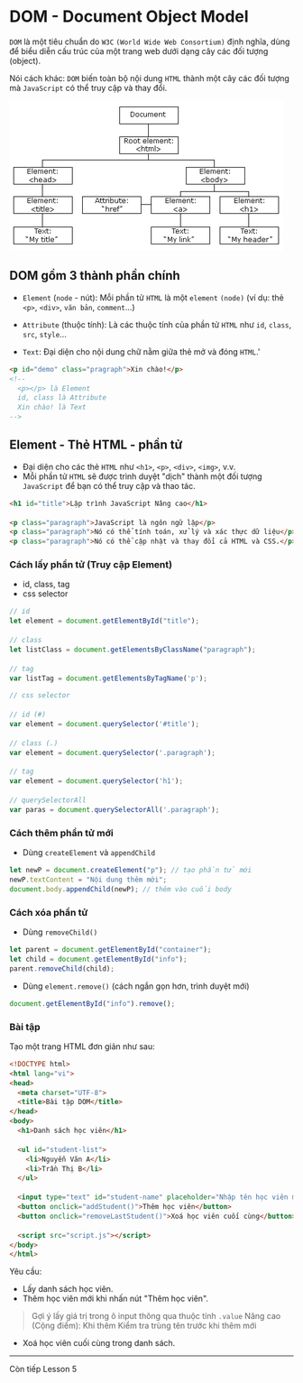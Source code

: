 # DOM - Document Object Model

`DOM` là một tiêu chuẩn do `W3C` `(World Wide Web Consortium)` định nghĩa, dùng để biểu diễn cấu trúc của một trang web dưới dạng cây các đối tượng (object).

Nói cách khác:
`DOM` biến toàn bộ nội dung `HTML` thành một cây các đối tượng mà `JavaScript` có thể truy cập và thay đổi.

![alt text](image.png)

## DOM gồm 3 thành phần chính
- `Element` (`node` - nút): Mỗi phần tử `HTML` là một `element` `(node)` (ví dụ: thẻ `<p>`, `<div>`, `văn bản`, `comment`...)

- `Attribute` (thuộc tính): Là các thuộc tính của phần tử `HTML` như `id`, `class`, `src`, `style`...

- `Text`: Đại diện cho nội dung chữ nằm giữa thẻ mở và đóng `HTML`.'
```html
<p id="demo" class="pragraph">Xin chào!</p>
<!-- 
  <p></p> là Element 
  id, class là Attribute
  Xin chào! là Text
--> 
```

## Element - Thẻ HTML - phần tử
- Đại diện cho các thẻ `HTML` như `<h1>`, `<p>`, `<div>`, `<img>`, v.v.
- Mỗi phần tử `HTML` sẽ được trình duyệt "dịch" thành một đối tượng `JavaScript` để bạn có thể truy cập và thao tác.

```html
<h1 id="title">Lập trình JavaScript Nâng cao</h1>

<p class="paragraph">JavaScript là ngôn ngữ lập</p>
<p class="paragraph">Nó có thể tính toán, xử lý và xác thực dữ liệu</p>
<p class="paragraph">Nó có thể cập nhật và thay đổi cả HTML và CSS.</p>
```

### Cách lấy phần tử (Truy cập Element)
- id, class, tag
- css selector

```js
// id
let element = document.getElementById("title");

// class
let listClass = document.getElementsByClassName("paragraph");

// tag
var listTag = document.getElementsByTagName('p');
```

```js
// css selector

// id (#)
var element = document.querySelector('#title');

// class (.)
var element = document.querySelector('.paragraph');

// tag
var element = document.querySelector('h1');

// querySelectorAll
var paras = document.querySelectorAll('.paragraph');
```

### Cách thêm phần tử mới
- Dùng `createElement` và `appendChild`
```js
let newP = document.createElement("p"); // tạo phần tử mới
newP.textContent = "Nội dung thêm mới";
document.body.appendChild(newP); // thêm vào cuối body
```

### Cách xóa phần tử
- Dùng `removeChild()`
```js
let parent = document.getElementById("container");
let child = document.getElementById("info");
parent.removeChild(child);
```
- Dùng `element.remove()` (cách ngắn gọn hơn, trình duyệt mới)
```js
document.getElementById("info").remove();
```

### Bài tập
Tạo một trang HTML đơn giản như sau:

```html
<!DOCTYPE html>
<html lang="vi">
<head>
  <meta charset="UTF-8">
  <title>Bài tập DOM</title>
</head>
<body>
  <h1>Danh sách học viên</h1>

  <ul id="student-list">
    <li>Nguyễn Văn A</li>
    <li>Trần Thị B</li>
  </ul>

  <input type="text" id="student-name" placeholder="Nhập tên học viên mới">
  <button onclick="addStudent()">Thêm học viên</button>
  <button onclick="removeLastStudent()">Xoá học viên cuối cùng</button>

  <script src="script.js"></script>
</body>
</html>
```
Yêu cầu:
- Lấy danh sách học viên.
- Thêm học viên mới khi nhấn nút "Thêm học viên".
> Gợi ý lấy giá trị trong ô input thông qua thuộc tính `.value`
> Nâng cao (Cộng điểm): Khi thêm Kiểm tra trùng tên trước khi thêm mới
- Xoá học viên cuối cùng trong danh sách.

---
Còn tiếp Lesson 5
